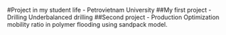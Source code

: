 #Project in my student life - Petrovietnam University
##My first project - Drilling
Underbalanced drilling
##Second project - Production
Optimization mobility ratio in polymer flooding using sandpack model.
